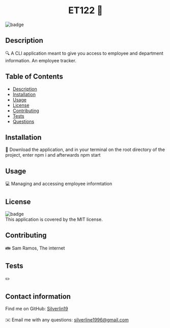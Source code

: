 <h1 align="center">ET122 👋</h1>
  
![badge](https://img.shields.io/badge/license-MIT-brightgreen)<br />

## Description

🔍 A CLI application meant to give you access to employee and department information. An employee tracker.

## Table of Contents

- [Description](#description)
- [Installation](#installation)
- [Usage](#usage)
- [License](#license)
- [Contributing](#contributing)
- [Tests](#tests)
- [Questions](#questions)

## Installation

💾 Download the application, and in your terminal on the root directory of the project, enter npm i and afterwards npm start

## Usage

💻 Managing and accessing employee informtation

## License

![badge](https://img.shields.io/badge/license-MIT-brightgreen)
<br />
This application is covered by the MIT license.

## Contributing

👪 Sam Ramos, The internet

## Tests

✏️

## Contact information

Find me on GitHub: [Silverlin19](https://github.com/Silverlin19)<br />
<br />
✉️ Email me with any questions: silverline1996@gmail.com<br /><br />
